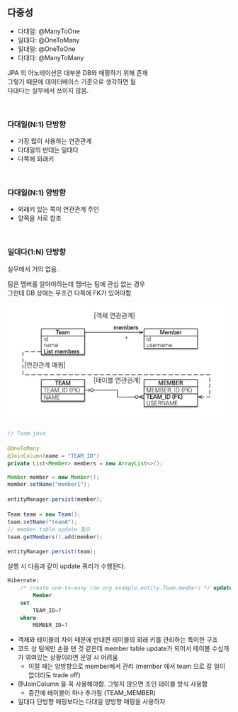 
## 다중성

- 다대일: @ManyToOne
- 일대다: @OneToMany
- 일대일: @OneToOne
- 다대다: @ManyToMany

JPA 의 어노테이션은 대부분 DB와 매핑하기 위해 존재<br>
그렇기 때문에 데이터베이스 기준으로 생각하면 됨 <br>
다대다는 실무에서 쓰이지 않음.

<br>

### 다대일(N:1) 단방향

- 가장 많이 사용하는 연관관계
- 다대일의 반대는 일대다
- 다쪽에 외래키

<br>

### 다대일(N:1) 양방향

- 외래키 있는 쪽이 연관관계 주인
- 양쪽을 서로 참조

<br>

### 일대다(1:N) 단방향

실무에서 거의 없음..<br>

팀은 멤버를 알아야하는데 멤버는 팀에 관심 없는 경우<br>
그런데 DB 상에는 무조건 다쪽에 FK가 있어야함<br>

<img src="../../Image/jpa7.png">

```java
// Team.java

@OneToMany
@JoinColumn(name = "TEAM_ID")
private List<Member> members = new ArrayList<>();
```

```java
Member member = new Member();
member.setName("member1");

entityManager.persist(member);

Team team = new Team();
team.setName("teamA");
// member table update 필요
team.getMembers().add(member);

entityManager.persist(team);
```

실행 시 다음과 같이 update 쿼리가 수행된다.

```sql
Hibernate: 
    /* create one-to-many row org.example.entity.Team.members */ update
        Member 
    set
        TEAM_ID=? 
    where
        MEMBER_ID=?
```

- 객체와 테이블의 차이 때문에 반대편 테이블의 외래 키를 관리하는 특이한 구조<br>
- 코드 상 팀에만 손을 댄 것 같은데 member table update가 되어서 테이블 수십개가 엮여있는 상황이라면 운영 시 어려움 <br>
    - 이럴 때는 양방향으로 member에서 관리 (member 에서 team 으로 갈 일이 없더라도 trade off) <br>
- @JoinColumn 을 꼭 사용해야함. 그렇지 않으면 조인 테이블 방식 사용함
    - 중간에 테이블이 하나 추가됨 (TEAM_MEMBER)
- 일대다 단방향 매핑보다는 다대일 양방향 매핑을 사용하자